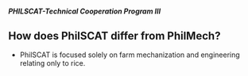 ##### PHILSCAT-Technical Cooperation Program III

## How does PhilSCAT differ from PhilMech?


 - PhilSCAT is focused solely on farm  mechanization and engineering relating only to rice.
